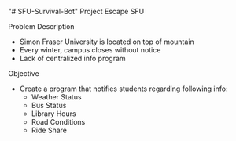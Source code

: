 "# SFU-Survival-Bot" 
Project Escape SFU


Problem Description
  - Simon Fraser University is located on top of mountain
  - Every winter, campus closes without notice
  - Lack of centralized info program
  
Objective
  - Create a program that notifies students regarding following info:
    - Weather Status
    - Bus Status
    - Library Hours
    - Road Conditions
    - Ride Share
